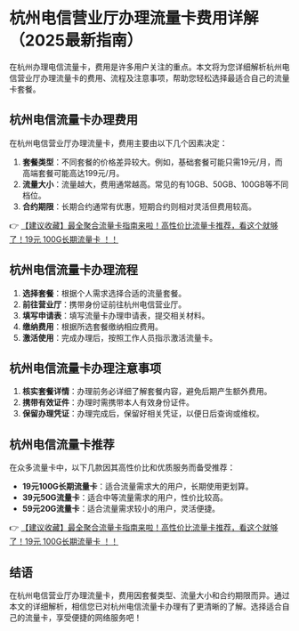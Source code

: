 # 杭州电信营业厅办理流量卡费用详解（2025最新指南）

在杭州办理电信流量卡，费用是许多用户关注的重点。本文将为您详细解析杭州电信营业厅办理流量卡的费用、流程及注意事项，帮助您轻松选择最适合自己的流量卡套餐。

## 杭州电信流量卡办理费用

在杭州电信营业厅办理流量卡，费用主要由以下几个因素决定：

1. **套餐类型**：不同套餐的价格差异较大。例如，基础套餐可能只需19元/月，而高端套餐可能高达199元/月。
2. **流量大小**：流量越大，费用通常越高。常见的有10GB、50GB、100GB等不同档位。
3. **合约期限**：长期合约通常有优惠，短期合约则相对灵活但费用较高。

👉 [【建议收藏】最全聚合流量卡指南来啦！高性价比流量卡推荐，看这个就够了！19元 100G长期流量卡 ！！](https://bit.ly/Liuliangka)

## 杭州电信流量卡办理流程

1. **选择套餐**：根据个人需求选择合适的流量套餐。
2. **前往营业厅**：携带身份证前往杭州电信营业厅。
3. **填写申请表**：填写流量卡办理申请表，提交相关材料。
4. **缴纳费用**：根据所选套餐缴纳相应费用。
5. **激活使用**：完成办理后，按照工作人员指示激活流量卡。

## 杭州电信流量卡办理注意事项

1. **核实套餐详情**：办理前务必详细了解套餐内容，避免后期产生额外费用。
2. **携带有效证件**：办理时需携带本人有效身份证件。
3. **保留办理凭证**：办理完成后，保留好相关凭证，以便日后查询或维权。

## 杭州电信流量卡推荐

在众多流量卡中，以下几款因其高性价比和优质服务而备受推荐：

- **19元100G长期流量卡**：适合流量需求大的用户，长期使用更划算。
- **39元50G流量卡**：适合中等流量需求的用户，性价比较高。
- **59元20G流量卡**：适合流量需求较小的用户，灵活便捷。

👉 [【建议收藏】最全聚合流量卡指南来啦！高性价比流量卡推荐，看这个就够了！19元 100G长期流量卡 ！！](https://bit.ly/Liuliangka)

## 结语

在杭州电信营业厅办理流量卡，费用因套餐类型、流量大小和合约期限而异。通过本文的详细解析，相信您已对杭州电信流量卡办理有了更清晰的了解。选择适合自己的流量卡，享受便捷的网络服务吧！